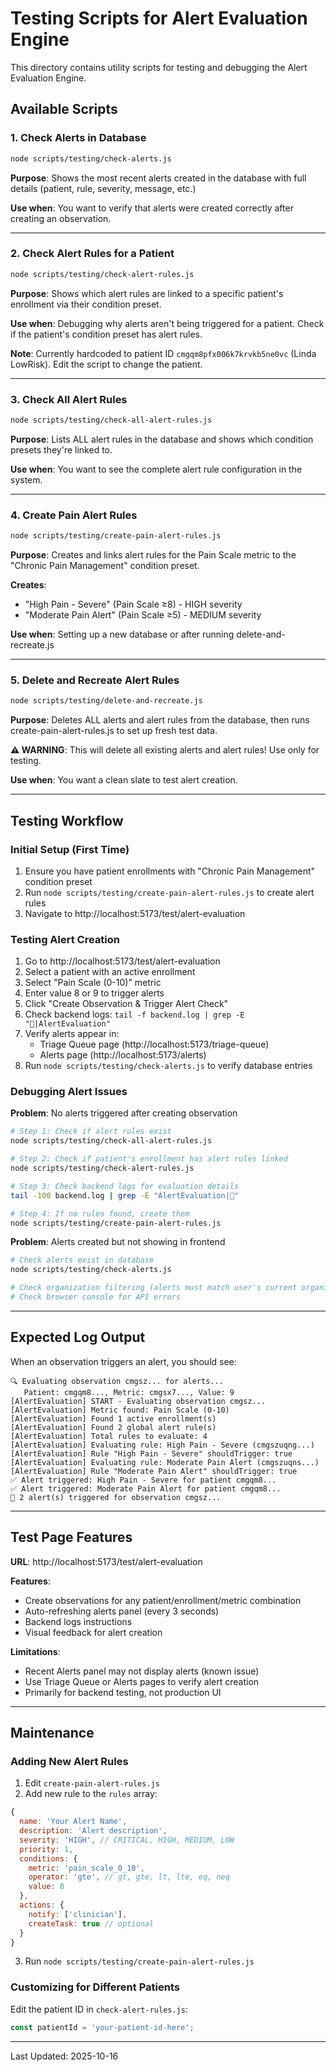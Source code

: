 # Testing Scripts for Alert Evaluation Engine

This directory contains utility scripts for testing and debugging the Alert Evaluation Engine.

## Available Scripts

### 1. Check Alerts in Database
```bash
node scripts/testing/check-alerts.js
```
**Purpose**: Shows the most recent alerts created in the database with full details (patient, rule, severity, message, etc.)

**Use when**: You want to verify that alerts were created correctly after creating an observation.

---

### 2. Check Alert Rules for a Patient
```bash
node scripts/testing/check-alert-rules.js
```
**Purpose**: Shows which alert rules are linked to a specific patient's enrollment via their condition preset.

**Use when**: Debugging why alerts aren't being triggered for a patient. Check if the patient's condition preset has alert rules.

**Note**: Currently hardcoded to patient ID `cmgqm8pfx006k7krvkb5ne0vc` (Linda LowRisk). Edit the script to change the patient.

---

### 3. Check All Alert Rules
```bash
node scripts/testing/check-all-alert-rules.js
```
**Purpose**: Lists ALL alert rules in the database and shows which condition presets they're linked to.

**Use when**: You want to see the complete alert rule configuration in the system.

---

### 4. Create Pain Alert Rules
```bash
node scripts/testing/create-pain-alert-rules.js
```
**Purpose**: Creates and links alert rules for the Pain Scale metric to the "Chronic Pain Management" condition preset.

**Creates**:
- "High Pain - Severe" (Pain Scale ≥8) - HIGH severity
- "Moderate Pain Alert" (Pain Scale ≥5) - MEDIUM severity

**Use when**: Setting up a new database or after running delete-and-recreate.js

---

### 5. Delete and Recreate Alert Rules
```bash
node scripts/testing/delete-and-recreate.js
```
**Purpose**: Deletes ALL alerts and alert rules from the database, then runs create-pain-alert-rules.js to set up fresh test data.

**⚠️ WARNING**: This will delete all existing alerts and alert rules! Use only for testing.

**Use when**: You want a clean slate to test alert creation.

---

## Testing Workflow

### Initial Setup (First Time)
1. Ensure you have patient enrollments with "Chronic Pain Management" condition preset
2. Run `node scripts/testing/create-pain-alert-rules.js` to create alert rules
3. Navigate to http://localhost:5173/test/alert-evaluation

### Testing Alert Creation
1. Go to http://localhost:5173/test/alert-evaluation
2. Select a patient with an active enrollment
3. Select "Pain Scale (0-10)" metric
4. Enter value 8 or 9 to trigger alerts
5. Click "Create Observation & Trigger Alert Check"
6. Check backend logs: `tail -f backend.log | grep -E "🚨|AlertEvaluation"`
7. Verify alerts appear in:
   - Triage Queue page (http://localhost:5173/triage-queue)
   - Alerts page (http://localhost:5173/alerts)
8. Run `node scripts/testing/check-alerts.js` to verify database entries

### Debugging Alert Issues

**Problem**: No alerts triggered after creating observation
```bash
# Step 1: Check if alert rules exist
node scripts/testing/check-all-alert-rules.js

# Step 2: Check if patient's enrollment has alert rules linked
node scripts/testing/check-alert-rules.js

# Step 3: Check backend logs for evaluation details
tail -100 backend.log | grep -E "AlertEvaluation|🚨"

# Step 4: If no rules found, create them
node scripts/testing/create-pain-alert-rules.js
```

**Problem**: Alerts created but not showing in frontend
```bash
# Check alerts exist in database
node scripts/testing/check-alerts.js

# Check organization filtering (alerts must match user's current organization)
# Check browser console for API errors
```

---

## Expected Log Output

When an observation triggers an alert, you should see:
```
🔍 Evaluating observation cmgsz... for alerts...
   Patient: cmgqm8..., Metric: cmgsx7..., Value: 9
[AlertEvaluation] START - Evaluating observation cmgsz...
[AlertEvaluation] Metric found: Pain Scale (0-10)
[AlertEvaluation] Found 1 active enrollment(s)
[AlertEvaluation] Found 2 global alert rule(s)
[AlertEvaluation] Total rules to evaluate: 4
[AlertEvaluation] Evaluating rule: High Pain - Severe (cmgszuqng...)
[AlertEvaluation] Rule "High Pain - Severe" shouldTrigger: true
[AlertEvaluation] Evaluating rule: Moderate Pain Alert (cmgszuqns...)
[AlertEvaluation] Rule "Moderate Pain Alert" shouldTrigger: true
✅ Alert triggered: High Pain - Severe for patient cmgqm8...
✅ Alert triggered: Moderate Pain Alert for patient cmgqm8...
🚨 2 alert(s) triggered for observation cmgsz...
```

---

## Test Page Features

**URL**: http://localhost:5173/test/alert-evaluation

**Features**:
- Create observations for any patient/enrollment/metric combination
- Auto-refreshing alerts panel (every 3 seconds)
- Backend logs instructions
- Visual feedback for alert creation

**Limitations**:
- Recent Alerts panel may not display alerts (known issue)
- Use Triage Queue or Alerts pages to verify alert creation
- Primarily for backend testing, not production UI

---

## Maintenance

### Adding New Alert Rules
1. Edit `create-pain-alert-rules.js`
2. Add new rule to the `rules` array:
```javascript
{
  name: 'Your Alert Name',
  description: 'Alert description',
  severity: 'HIGH', // CRITICAL, HIGH, MEDIUM, LOW
  priority: 1,
  conditions: {
    metric: 'pain_scale_0_10',
    operator: 'gte', // gt, gte, lt, lte, eq, neq
    value: 8
  },
  actions: {
    notify: ['clinician'],
    createTask: true // optional
  }
}
```
3. Run `node scripts/testing/create-pain-alert-rules.js`

### Customizing for Different Patients
Edit the patient ID in `check-alert-rules.js`:
```javascript
const patientId = 'your-patient-id-here';
```

---

Last Updated: 2025-10-16
